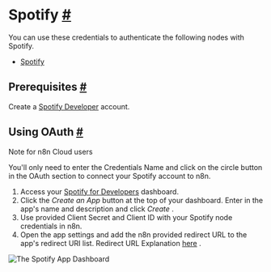 


 Spotify
 [#](#spotify "Permanent link")
=========================================



 You can use these credentials to authenticate the following nodes with Spotify.
 


* [Spotify](/integrations/builtin/app-nodes/n8n-nodes-base.spotify/)



 Prerequisites
 [#](#prerequisites "Permanent link")
-----------------------------------------------------



 Create a
 [Spotify Developer](https://developer.spotify.com/dashboard/login) 
 account.
 



 Using OAuth
 [#](#using-oauth "Permanent link")
-------------------------------------------------




 Note for n8n Cloud users
 



 You'll only need to enter the Credentials Name and click on the circle button in the OAuth section to connect your Spotify account to n8n.
 



1. Access your
 [Spotify for Developers](https://developer.spotify.com/dashboard/login) 
 dashboard.
2. Click the
 *Create an App* 
 button at the top of your dashboard. Enter in the app's name and description and click
 *Create* 
 .
3. Use provided Client Secret and Client ID with your Spotify node credentials in n8n.
4. Open the app settings and add the n8n provided redirect URL to the app's redirect URI list. Redirect URL Explanation
 [here](/) 
 .



![The Spotify App Dashboard](https://d33wubrfki0l68.cloudfront.net/67a1e196c71e8328a2b0fa08395bc58279a9cd12/6e779/_images/integrations/builtin/credentials/spotify/dashboard.gif)





